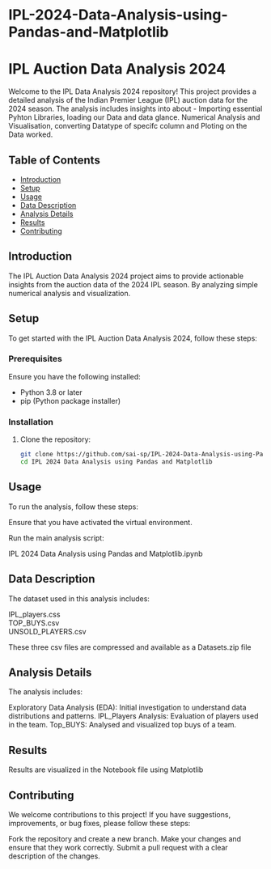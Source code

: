 # IPL-2024-Data-Analysis-using-Pandas-and-Matplotlib

# IPL Auction Data Analysis 2024

Welcome to the IPL Data Analysis 2024 repository! This project provides a detailed analysis of the Indian Premier League (IPL) auction data for the 2024 season. The analysis includes insights into about -  Importing essential Pyhton Libraries, loading our Data and data glance. Numerical Analysis and Visualisation, converting Datatype of specifc column and Ploting on the Data worked.  

## Table of Contents

- [Introduction](#introduction)
- [Setup](#setup)
- [Usage](#usage)
- [Data Description](#data-description)
- [Analysis Details](#analysis-details)
- [Results](#results)
- [Contributing](#contributing)


## Introduction

The IPL Auction Data Analysis 2024 project aims to provide actionable insights from the auction data of the 2024 IPL season. By analyzing simple numerical analysis and visualization. 

## Setup

To get started with the IPL Auction Data Analysis 2024, follow these steps:

### Prerequisites

Ensure you have the following installed:

- Python 3.8 or later
- pip (Python package installer)

### Installation

1. Clone the repository:

   ```bash
   git clone https://github.com/sai-sp/IPL-2024-Data-Analysis-using-Pandas-and-Matplotlib.git
   cd IPL 2024 Data Analysis using Pandas and Matplotlib

## Usage

To run the analysis, follow these steps:

Ensure that you have activated the virtual environment.

Run the main analysis script:

IPL 2024 Data Analysis using Pandas and Matplotlib.ipynb

## Data Description

The dataset used in this analysis includes:

IPL_players.css  
TOP_BUYS.csv  
UNSOLD_PLAYERS.csv  

These three csv files are compressed and available as a Datasets.zip file

## Analysis Details
The analysis includes:

Exploratory Data Analysis (EDA): Initial investigation to understand data distributions and patterns.
IPL_Players Analysis: Evaluation of players used in the team.
Top_BUYS: Analysed and visualized top buys of a team. 


## Results

Results are visualized in the Notebook file using Matplotlib

## Contributing
We welcome contributions to this project! If you have suggestions, improvements, or bug fixes, please follow these steps:

Fork the repository and create a new branch.
Make your changes and ensure that they work correctly.
Submit a pull request with a clear description of the changes.



